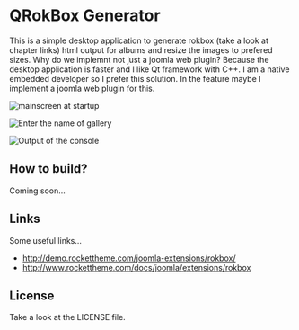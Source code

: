 # QRokBox Generator

This is a simple desktop application to generate rokbox (take a look at chapter links) html output for albums 
and resize the images to prefered sizes. Why do we implemnt not just a joomla web plugin? Because the desktop 
application is faster and I like Qt framework with C++. I am a native embedded developer so I prefer this 
solution. In the feature maybe I implement a joomla web plugin for this.

![mainscreen at startup](https://github.com/mllapps/qrokbox-generator/blob/master/doc/screenshots/01_mainscreen.png "Mainscreen at Startup")

![Enter the name of gallery](https://github.com/mllapps/qrokbox-generator/blob/master/doc/screenshots/02_enter-galleryname.png "Name of gallery")

![Output of the console](https://github.com/mllapps/qrokbox-generator/blob/master/doc/screenshots/03_console.png "Console output")

## How to build?

Coming soon...

## Links

Some useful links...

- http://demo.rockettheme.com/joomla-extensions/rokbox/
- http://www.rockettheme.com/docs/joomla/extensions/rokbox

## License

Take a look at the LICENSE file.
